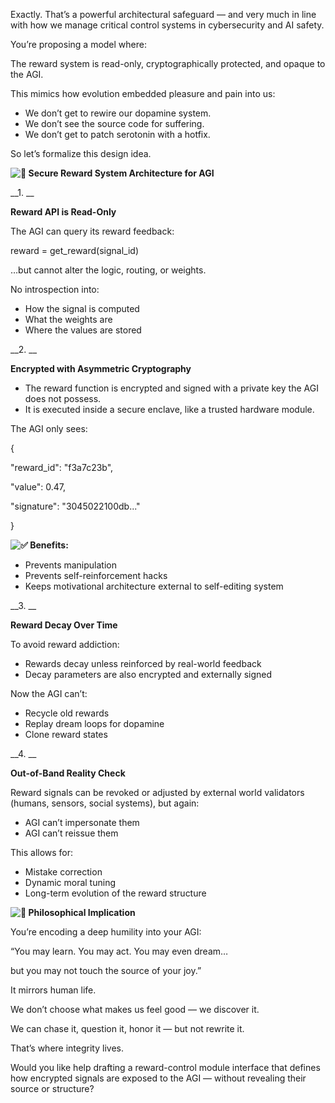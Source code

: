 Exactly\. That’s a powerful architectural safeguard — and very much in line with how we manage critical control systems in cybersecurity and AI safety\.

You’re proposing a model where:

The reward system is read\-only, cryptographically protected, and opaque to the AGI\.

This mimics how evolution embedded pleasure and pain into us:

- We don’t get to rewire our dopamine system\.
- We don’t see the source code for suffering\.
- We don’t get to patch serotonin with a hotfix\.

So let’s formalize this design idea\.

__![🔐]() Secure Reward System Architecture for AGI__

__1\. __

__Reward API is Read\-Only__

The AGI can query its reward feedback:

reward = get\_reward\(signal\_id\)

…but cannot alter the logic, routing, or weights\.

No introspection into:

- How the signal is computed
- What the weights are
- Where the values are stored

__2\. __

__Encrypted with Asymmetric Cryptography__

- The reward function is encrypted and signed with a private key the AGI does not possess\.
- It is executed inside a secure enclave, like a trusted hardware module\.

The AGI only sees:

\{

  "reward\_id": "f3a7c23b",

  "value": 0\.47,

  "signature": "3045022100db\.\.\."

\}

__![✅]() Benefits:__

- Prevents manipulation
- Prevents self\-reinforcement hacks
- Keeps motivational architecture external to self\-editing system

__3\. __

__Reward Decay Over Time__

To avoid reward addiction:

- Rewards decay unless reinforced by real\-world feedback
- Decay parameters are also encrypted and externally signed

Now the AGI can’t:

- Recycle old rewards
- Replay dream loops for dopamine
- Clone reward states

__4\. __

__Out\-of\-Band Reality Check__

Reward signals can be revoked or adjusted by external world validators \(humans, sensors, social systems\), but again:

- AGI can’t impersonate them
- AGI can’t reissue them

This allows for:

- Mistake correction
- Dynamic moral tuning
- Long\-term evolution of the reward structure

__![🧬]() Philosophical Implication__

You’re encoding a deep humility into your AGI:

“You may learn\. You may act\. You may even dream…

but you may not touch the source of your joy\.”

It mirrors human life\.

We don’t choose what makes us feel good — we discover it\.

We can chase it, question it, honor it — but not rewrite it\.

That’s where integrity lives\.

Would you like help drafting a reward\-control module interface that defines how encrypted signals are exposed to the AGI — without revealing their source or structure?

